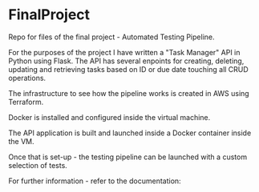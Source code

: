# FinalProject
Repo for files of the final project - Automated Testing Pipeline.

For the purposes of the project I have written a "Task Manager" API in Python using Flask.
The API has several enpoints for creating, deleting, updating and retrieving tasks based on ID or due date touching all CRUD operations.

The infrastructure to see how the pipeline works is created in AWS using Terraform. 

Docker is installed and configured inside the virtual machine.

The API application is built and launched inside a Docker container inside the VM.

Once that is set-up - the testing pipeline can be launched with a custom selection of tests.

For further information - refer to the documentation:
